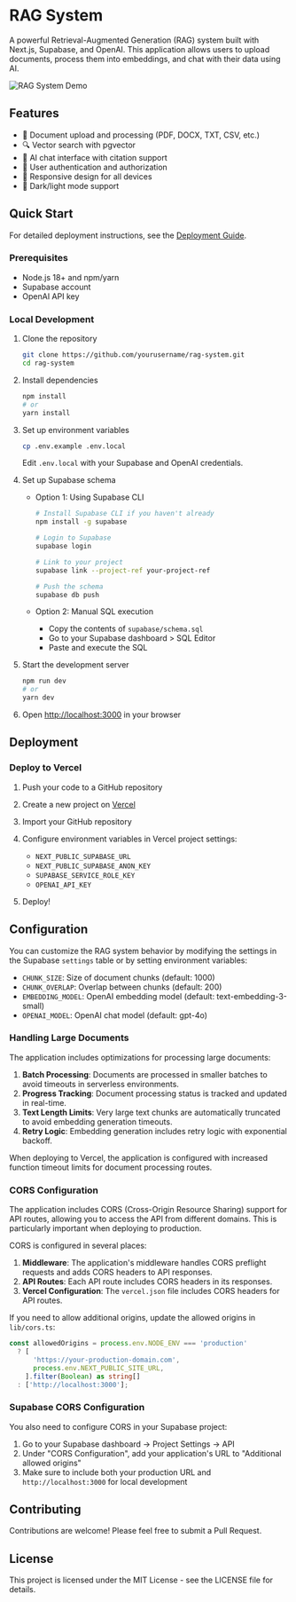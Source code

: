 # RAG System

A powerful Retrieval-Augmented Generation (RAG) system built with Next.js, Supabase, and OpenAI. This application allows users to upload documents, process them into embeddings, and chat with their data using AI.

![RAG System Demo](public/rag-demo.png)

## Features

- 📄 Document upload and processing (PDF, DOCX, TXT, CSV, etc.)
- 🔍 Vector search with pgvector
- 💬 AI chat interface with citation support
- 🔐 User authentication and authorization
- 📱 Responsive design for all devices
- 🌙 Dark/light mode support

## Quick Start

For detailed deployment instructions, see the [Deployment Guide](docs/DEPLOYMENT.md).

### Prerequisites

- Node.js 18+ and npm/yarn
- Supabase account
- OpenAI API key

### Local Development

1. Clone the repository
   ```bash
   git clone https://github.com/yourusername/rag-system.git
   cd rag-system
   ```

2. Install dependencies
   ```bash
   npm install
   # or
   yarn install
   ```

3. Set up environment variables
   ```bash
   cp .env.example .env.local
   ```
   Edit `.env.local` with your Supabase and OpenAI credentials.

4. Set up Supabase schema
   - Option 1: Using Supabase CLI
     ```bash
     # Install Supabase CLI if you haven't already
     npm install -g supabase
     
     # Login to Supabase
     supabase login
     
     # Link to your project
     supabase link --project-ref your-project-ref
     
     # Push the schema
     supabase db push
     ```
   
   - Option 2: Manual SQL execution
     - Copy the contents of `supabase/schema.sql`
     - Go to your Supabase dashboard > SQL Editor
     - Paste and execute the SQL

5. Start the development server
   ```bash
   npm run dev
   # or
   yarn dev
   ```

6. Open [http://localhost:3000](http://localhost:3000) in your browser

## Deployment

### Deploy to Vercel

1. Push your code to a GitHub repository

2. Create a new project on [Vercel](https://vercel.com)

3. Import your GitHub repository

4. Configure environment variables in Vercel project settings:
   - `NEXT_PUBLIC_SUPABASE_URL`
   - `NEXT_PUBLIC_SUPABASE_ANON_KEY`
   - `SUPABASE_SERVICE_ROLE_KEY`
   - `OPENAI_API_KEY`

5. Deploy!

## Configuration

You can customize the RAG system behavior by modifying the settings in the Supabase `settings` table or by setting environment variables:

- `CHUNK_SIZE`: Size of document chunks (default: 1000)
- `CHUNK_OVERLAP`: Overlap between chunks (default: 200)
- `EMBEDDING_MODEL`: OpenAI embedding model (default: text-embedding-3-small)
- `OPENAI_MODEL`: OpenAI chat model (default: gpt-4o)

### Handling Large Documents

The application includes optimizations for processing large documents:

1. **Batch Processing**: Documents are processed in smaller batches to avoid timeouts in serverless environments.
2. **Progress Tracking**: Document processing status is tracked and updated in real-time.
3. **Text Length Limits**: Very large text chunks are automatically truncated to avoid embedding generation timeouts.
4. **Retry Logic**: Embedding generation includes retry logic with exponential backoff.

When deploying to Vercel, the application is configured with increased function timeout limits for document processing routes.

### CORS Configuration

The application includes CORS (Cross-Origin Resource Sharing) support for API routes, allowing you to access the API from different domains. This is particularly important when deploying to production.

CORS is configured in several places:

1. **Middleware**: The application's middleware handles CORS preflight requests and adds CORS headers to API responses.
2. **API Routes**: Each API route includes CORS headers in its responses.
3. **Vercel Configuration**: The `vercel.json` file includes CORS headers for API routes.

If you need to allow additional origins, update the allowed origins in `lib/cors.ts`:

```typescript
const allowedOrigins = process.env.NODE_ENV === 'production'
  ? [
      'https://your-production-domain.com',
      process.env.NEXT_PUBLIC_SITE_URL,
    ].filter(Boolean) as string[]
  : ['http://localhost:3000'];
```

### Supabase CORS Configuration

You also need to configure CORS in your Supabase project:

1. Go to your Supabase dashboard → Project Settings → API
2. Under "CORS Configuration", add your application's URL to "Additional allowed origins"
3. Make sure to include both your production URL and `http://localhost:3000` for local development

## Contributing

Contributions are welcome! Please feel free to submit a Pull Request.

## License

This project is licensed under the MIT License - see the LICENSE file for details. 